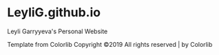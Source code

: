 # LeyliG.github.io

Leyli Garryyeva's Personal Website

Template from Colorlib Copyright ©2019 All rights reserved | by Colorlib
